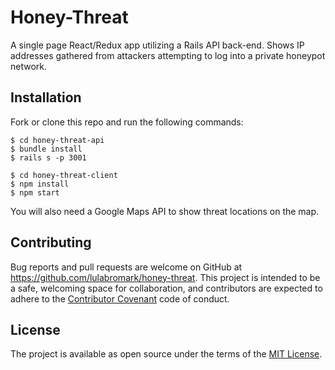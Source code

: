 # Honey-Threat

A single page React/Redux app utilizing a Rails API back-end.
Shows IP addresses gathered from attackers attempting to log into a private honeypot network.

## Installation

Fork or clone this repo and run the following commands:
~~~~
$ cd honey-threat-api
$ bundle install
$ rails s -p 3001

$ cd honey-threat-client
$ npm install
$ npm start
~~~~

You will also need a Google Maps API to show threat locations on the map.

## Contributing

Bug reports and pull requests are welcome on GitHub at <https://github.com/lulabromark/honey-threat>. This project is intended to be a safe, welcoming space for collaboration, and contributors are expected to adhere to the [Contributor Covenant](http://contributor-covenant.org) code of conduct.

## License

The project is available as open source under the terms of the [MIT License](https://opensource.org/licenses/MIT).
